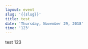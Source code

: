 ```yaml
---
layout: event
slug: '{{slug}}'
title: test
date: 'Thursday, November 29, 2018'
time: '123'
---
```

test 123
